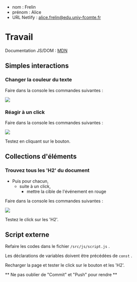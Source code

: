 - nom : Frelin 
- prénom : Alice
- URL Netlify : alice.frelin@edu.univ-fcomte.fr

# Travail

Documentation JS/DOM : [MDN](https://developer.mozilla.org/fr/)

## Simples interactions

### Changer la couleur du texte

Faire dans la console les commandes suivantes :

![](/assets/img/changer-la-couleur-du-texte.png)

### Réagir à un click

Faire dans la console les commandes suivantes :

![](/assets/img/reagir-a-un-click.png)

Testez en cliquant sur le bouton.

## Collections d'éléments

### Trouvez tous les 'H2' du document

- Puis pour chacun,
  - suite à un click,
    - mettre la cible de l'événement en rouge

Faire dans la console les commandes suivantes :

![](/assets/img/collections-d-elements.png)

Testez le click sur les 'H2'.

## Script externe

Refaire les codes dans le fichier `/src/js/script.js` .

Les déclarations de variables doivent être précédées de `const` .

Recharger la page et tester le click sur le bouton et les 'H2'.

** Ne pas oublier de "Commit" et "Push" pour rendre **

